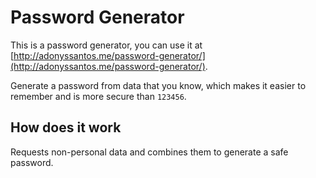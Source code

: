 # Password Generator

This is a password generator, you can use it at [http://adonyssantos.me/password-generator/](http://adonyssantos.me/password-generator/).

Generate a password from data that you know, which makes it easier to remember and is more secure than `123456`.

<!-- ## Screenshot

![Password Generator screenshot](link "Password Generator screenshot") -->

## How does it work

Requests non-personal data and combines them to generate a safe password.

<!-- ![Password Generator algorithm](link "Password Generator algorithm") -->

